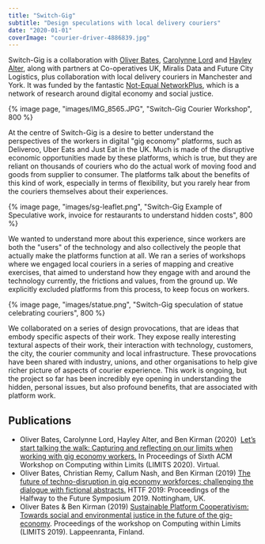 ```yaml
---
title: "Switch-Gig"
subtitle: "Design speculations with local delivery couriers"
date: "2020-01-01"
coverImage: "courier-driver-4886839.jpg"
---
```


Switch-Gig is a collaboration with [Oliver Bates](https://www.lancaster.ac.uk/people-profiles/oliver-bates), [Carolynne Lord](http://www.research.lancs.ac.uk/portal/en/people/carolynne-lord(14720330-beea-4a7b-9729-02beb45ce345).html) and [Hayley Alter](https://www.lancaster.ac.uk/lica/about/people/hayley-alter2), along with partners at Co-operatives UK, Miralis Data and Future City Logistics, plus collaboration with local delivery couriers in Manchester and York. It was funded by the fantastic [Not-Equal NetworkPlus](https://not-equal.tech/), which is a network of research around digital economy and social justice.

{% image page, "images/IMG_8565.JPG", "Switch-Gig Courier Workshop", 800 %}

At the centre of Switch-Gig is a desire to better understand the perspectives of the workers in digital "gig economy" platforms, such as Deliveroo, Uber Eats and Just Eat in the UK. Much is made of the disruptive economic opportunities made by these platforms, which is true, but they are reliant on thousands of couriers who do the actual work of moving food and goods from supplier to consumer. The platforms talk about the benefits of this kind of work, especially in terms of flexibility, but you rarely hear from the couriers themselves about their experiences. 

{% image page, "images/sg-leaflet.png", "Switch-Gig Example of Speculative work, invoice for restaurants to understand hidden costs", 800 %}

We wanted to understand more about this experience, since workers are both the "users" of the technology and also collectively the people that actually make the platforms function at all. We ran a series of workshops where we engaged local couriers in a series of mapping and creative exercises, that aimed to understand how they engage with and around the technology currently, the frictions and values, from the ground up. We explicitly excluded platforms from this process, to keep focus on workers.

{% image page, "images/statue.png", "Switch-Gig speculation of statue celebrating couriers", 800 %}

We collaborated on a series of design provocations, that are ideas that embody specific aspects of their work. They expose really interesting textural aspects of their work, their interaction with technology, customers, the city, the courier community and local infrastructure. These provocations have been shared with industry, unions, and other organisations to help give richer picture of aspects of courier experience. This work is ongoing, but the project so far has been incredibly eye opening in understanding the hidden, personal issues, but also profound benefits, that are associated with platform work.

## Publications
* Oliver Bates, Carolynne Lord, Hayley Alter, and Ben Kirman (2020)  [Let’s start talking the walk: Capturing and reflecting on our limits when working with gig economy workers.](/papers/Bates2020TalktheWalk.pdf) In Proceedings of Sixth ACM Workshop on Computing within Limits (LIMITS 2020). Virtual.
* Oliver Bates, Christian Remy, Callum Nash, and Ben Kirman (2019) [The future of techno-disruption in gig economy workforces: challenging the dialogue with fictional abstracts.](/papers/Bates2019Technodisruption.pdf) HTTF 2019: Proceedings of the Halfway to the Future Symposium 2019. Nottingham, UK.
* Oliver Bates & Ben Kirman (2019) [Sustainable Platform Cooperativism: Towards social and environmental justice in the future of the gig-economy](/papers/Bates2019SustainableCoop.pdf). Proceedings of the workshop on Computing within Limits (LIMITS 2019). Lappeenranta, Finland.
